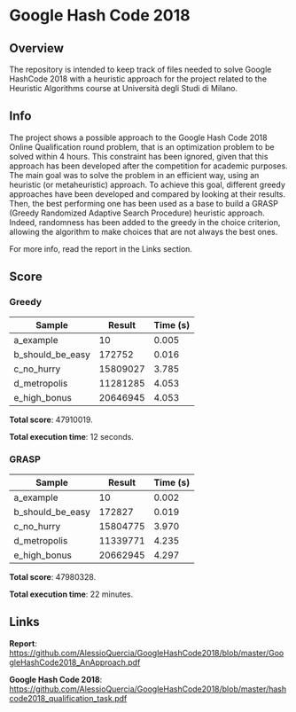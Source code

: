 # Google Hash Code 2018
## Overview

The repository is intended to keep track of files needed to solve Google HashCode 2018 with a heuristic approach for the project related to the Heuristic Algorithms course at Università degli Studi di Milano. 

## Info
The project shows a possible approach to the Google Hash Code 2018 Online Qualification round problem, that is an optimization problem to be solved within 4 hours. This constraint has been ignored, given that this approach has been developed after the competition for academic purposes. The main goal was to solve the problem in an efficient way, using an heuristic (or metaheuristic) approach. To achieve this goal, different greedy approaches have been developed and compared by looking at their results. Then, the best performing one has been used as a base to build a GRASP (Greedy Randomized Adaptive Search Procedure) heuristic approach. Indeed, randomness has been added to the greedy in the choice criterion, allowing the algorithm to make choices that are not always the best ones.

For more info, read the report in the Links section.

## Score

### Greedy
| Sample           | Result   | Time (s) |
|------------------|----------|----------|
| a_example        | 10       | 0.005    |
| b_should_be_easy | 172752   | 0.016    |
| c_no_hurry       | 15809027 | 3.785    |
| d_metropolis     | 11281285 | 4.053    |
| e_high_bonus     | 20646945 | 4.053    |

**Total score**: 47910019.

**Total execution time**: 12 seconds.

### GRASP
| Sample           | Result   | Time (s) |
|------------------|----------|----------|
| a_example        | 10       | 0.002    |
| b_should_be_easy | 172827   | 0.019    |
| c_no_hurry       | 15804775 | 3.970    |
| d_metropolis     | 11339771 | 4.235    |
| e_high_bonus     | 20662945 | 4.297    |

**Total score**: 47980328.

**Total execution time**: 22 minutes.

## Links

**Report**: https://github.com/AlessioQuercia/GoogleHashCode2018/blob/master/GoogleHashCode2018_AnApproach.pdf

**Google Hash Code 2018**: https://github.com/AlessioQuercia/GoogleHashCode2018/blob/master/hashcode2018_qualification_task.pdf

